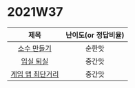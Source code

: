 # 2021W37

| 제목 | 난이도(or 정답비율) |
|:------:|:-----:|
| [소수 만들기](https://programmers.co.kr/learn/courses/30/lessons/12977) | 순한맛 |
| [입실 퇴실](https://programmers.co.kr/learn/courses/30/lessons/86048) | 중간맛 |
| [게임 맵 최단거리](https://programmers.co.kr/learn/courses/30/lessons/1844) | 중간맛 |
